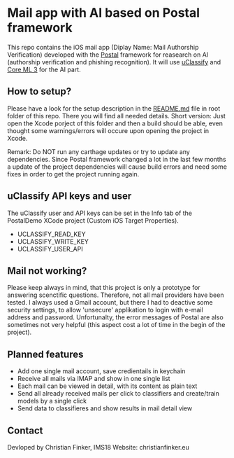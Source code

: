 # Mail app with AI based on Postal framework

This repo contains the iOS mail app (Diplay Name: Mail Authorship Verification) developed with the [Postal](https://github.com/snipsco/Postal  "Postal") framework for
reasearch on AI (authorship verification and phishing recognition). It will use
[uClassify](https://uclassify.com "uClassify") and [Core ML 3](https://developer.apple.com/documentation/coreml "Core ML 3") for the AI part.

## How to setup?
Please have a look for the setup description in the [README.md](https://github.com/cfinker/postal-demo-extended-with-authorship-verification/tree/master/README.md "README.md") file in root folder of this repo. There you will find all needed details. Short version: Just open the Xcode porject of this folder and then a build should be able, even thought some warnings/errors will occure upon opening the project in Xcode.

Remark: Do NOT run any carthage updates or try to update any dependencies. Since Postal framework changed a lot in the last few months a update of the project dependencies will cause build errors and need some fixes in order to get the project running again.

## uClassify API keys and user
The uClassify user and API keys can be set in the Info tab of the PostalDemo XCode project (Custom iOS Target Properties).

* UCLASSIFY\_READ_KEY
* UCLASSIFY\_WRITE_KEY
* UCLASSIFY\_USER_API

## Mail not working?
Please keep always in mind, that this project is only a prototype for answering scenctific questions. Therefore, not all mail providers have been tested. I always used a Gmail account, but there I had to deactive some security settings, to allow 'unsecure' applikation to login with e-mail address and password. Unfortunalty, the error messages of Postal are also sometimes not very helpful (this aspect cost a lot of time in the begin of the project).

## Planned features

*  Add one single mail account, save credientails in keychain
*  Receive all mails via IMAP and show in one single list 
*  Each mail can be viewed in detail, with its content as plain text
*  Send all already received mails per click to classifiers and create/train models by a single click
*  Send data to classifieres and show results in mail detail view

## Contact
Devloped by Christian Finker, IMS18
Website: christianfinker.eu